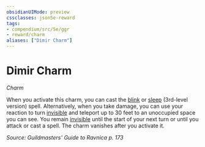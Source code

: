 ```yaml
---
obsidianUIMode: preview
cssclasses: json5e-reward
tags:
- compendium/src/5e/ggr
- reward/charm
aliases: ["Dimir Charm"]
---
```

# Dimir Charm
*Charm*  

When you activate this charm, you can cast the [blink](2-Mechanics/CLI/spells/blink.md) or [sleep](2-Mechanics/CLI/spells/sleep.md) (3rd-level version) spell. Alternatively, when you take damage, you can use your reaction to turn [invisible](2-Mechanics/CLI/rules/conditions.md#Invisible) and teleport up to 30 feet to an unoccupied space you can see. You remain [invisible](2-Mechanics/CLI/rules/conditions.md#Invisible) until the start of your next turn or until you attack or cast a spell. The charm vanishes after you activate it.

*Source: Guildmasters' Guide to Ravnica p. 173*